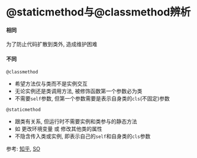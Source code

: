 @staticmethod与@classmethod辨析
===============================

#### 相同

为了防止代码扩散到类外, 造成维护困难

#### 不同

`@classmethod`

-   希望方法仅与类而不是实例交互
-   无论实例还是类调用方法, 被修饰函数第一个参数必为类
-   不需要`self`参数, 但第一个参数需要是表示自身类的`cls`(不固定)参数

`@staticmethod`

-   跟类有关系, 但运行时不需要实例和类参与的静态方法
-   如 更改环境变量 或 修改其他类的属性
-   不隐含传入类或实例, 即表示自己的`self`和自身类的`cls`参数

参考: [知乎][1], [SO][2]

[1]: https://www.zhihu.com/question/20021164
[2]: http://stackoverflow.com/questions/12179271/python-classmethod-and-staticmethod-for-beginner
